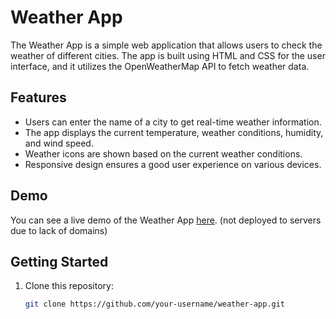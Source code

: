 # Weather App

The Weather App is a simple web application that allows users to check the weather of different cities. The app is built using HTML and CSS for the user interface, and it utilizes the OpenWeatherMap API to fetch weather data.

## Features

- Users can enter the name of a city to get real-time weather information.
- The app displays the current temperature, weather conditions, humidity, and wind speed.
- Weather icons are shown based on the current weather conditions.
- Responsive design ensures a good user experience on various devices.

## Demo

You can see a live demo of the Weather App [here](#). (not deployed to servers due to lack of domains)

## Getting Started
1. Clone this repository:
   ```bash
   git clone https://github.com/your-username/weather-app.git
